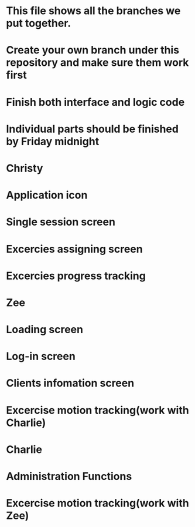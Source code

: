 
# This file shows all the branches we put together.
# Create your own branch under this repository and make sure them work first
# Finish both interface and logic code
# Individual parts should be finished by Friday midnight


# Christy
# Application icon
# Single session screen
# Excercies assigning screen
# Excercies progress tracking



# Zee
# Loading screen
# Log-in screen
# Clients infomation screen
# Excercise motion tracking(work with Charlie)



# Charlie
# Administration Functions
# Excercise motion tracking(work with Zee)
